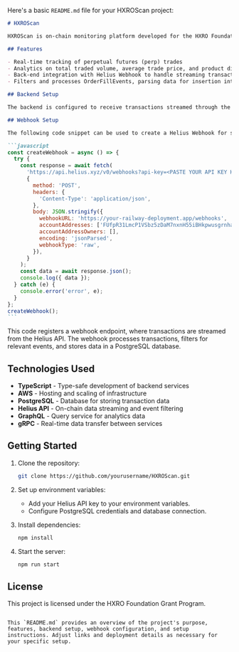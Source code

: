 Here's a basic `README.md` file for your HXROScan project:

````markdown
# HXROScan

HXROScan is on-chain monitoring platform developed for the HXRO Foundation to track perpetual (perp) trades and provide real-time trade analytics. It leverages the Helius API for scalable, low-latency data fetching and streaming on Solana, providing users with comprehensive insights into trading activity within the HXRO ecosystem. This project is developed under the HXRO Grants Program.

## Features

- Real-time tracking of perpetual futures (perp) trades
- Analytics on total traded volume, average trade price, and product distribution
- Back-end integration with Helius Webhook to handle streaming transactions
- Filters and processes OrderFillEvents, parsing data for insertion into a PostgreSQL database

## Backend Setup

The backend is configured to receive transactions streamed through the Helius Webhook API, specifically for transactions related to the Dexterity Program ID. These transactions are filtered to capture `OrderFillEvents` and are then parsed and stored in a PostgreSQL table for analysis.

## Webhook Setup

The following code snippet can be used to create a Helius Webhook for streaming transactions:

```javascript
const createWebhook = async () => {
  try {
    const response = await fetch(
      'https://api.helius.xyz/v0/webhooks?api-key=<PASTE YOUR API KEY HERE>',
      {
        method: 'POST',
        headers: {
          'Content-Type': 'application/json',
        },
        body: JSON.stringify({
          webhookURL: 'https://your-railway-deployment.app/webhooks',
          accountAddresses: ['FUfpR31LmcP1VSbz5zDaM7nxnH55iBHkpwusgrnhaFjL'],
          accountAddressOwners: [],
          encoding: 'jsonParsed',
          webhookType: 'raw',
        }),
      }
    );
    const data = await response.json();
    console.log({ data });
  } catch (e) {
    console.error('error', e);
  }
};
createWebhook();
```
````

This code registers a webhook endpoint, where transactions are streamed from the Helius API. The webhook processes transactions, filters for relevant events, and stores data in a PostgreSQL database.

## Technologies Used

- **TypeScript** - Type-safe development of backend services
- **AWS** - Hosting and scaling of infrastructure
- **PostgreSQL** - Database for storing transaction data
- **Helius API** - On-chain data streaming and event filtering
- **GraphQL** - Query service for analytics data
- **gRPC** - Real-time data transfer between services

## Getting Started

1. Clone the repository:

   ```bash
   git clone https://github.com/yourusername/HXROScan.git
   ```

2. Set up environment variables:

   - Add your Helius API key to your environment variables.
   - Configure PostgreSQL credentials and database connection.

3. Install dependencies:

   ```bash
   npm install
   ```

4. Start the server:

   ```bash
   npm run start
   ```

## License

This project is licensed under the HXRO Foundation Grant Program.

```

This `README.md` provides an overview of the project's purpose, features, backend setup, webhook configuration, and setup instructions. Adjust links and deployment details as necessary for your specific setup.
```
